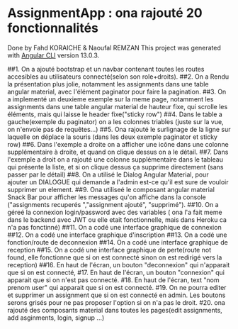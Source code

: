 # AssignmentApp : ona rajouté 20 fonctionnalités
Done by Fahd KORAICHE & Naoufal REMZAN
This project was generated with [Angular CLI](https://github.com/angular/angular-cli) version 13.0.3.

##1.
On a ajouté bootstrap et un navbar contenant toutes les routes accesibles au utilisateurs connecté(selon son role+droits).
##2.
On a Rendu la présentation plus jolie, notamment  les assignments dans une table angular material, avec l'élément paginator pour faire la pagination.
##3.
On a implementé un deuxieme exemple sur la meme page, notamment  les assignments dans une table angular material de hauteur fixe, qui scrolle les éléments, mais qui laisse le header fixe("sticky row")
##4.
Dans le table a gauche(exemple du paginator) on a les colonnes triables (juste sur la vue, on n'envoie pas de requêtes...)
##5.
Ona rajouté le surlignage de la ligne sur laquelle on déplace la souris (dans les deux exemple paginator et sticky row)
##6.
Dans l'exemple  a droite on a afficher une icône dans une colonne supplémentaire à droite, et quand on clique dessus on a le détail. 
##7.
Dans l'exemple  a droit on a rajouté une colonne supplémentaire dans le tableau qui présente la liste, et si on clique dessus ça supprime directement (sans passer par le détail)
##8.
On a utilisé le Dialog Angular Material, pour ajouter un DIALOGUE qui demande a l'admin est-ce qu'il est sure de vouloir supprimer un element.
##9.
Ona utiliseé le composant angular material Snack Bar pour afficher les messages qu'on affiche dans la console ("assignments recuperés ","assignment ajouté", "supprimé").
##10.
On a géreé la connexion login/password avec des variables ( ona l'a fait meme dans le backend avec JWT ou elle etait fonctionnelle, mais dans Heroku ca n'a pas fonctinné)
##11.
On a codé une interface graphique de connexion
##12.
On a codé une interface graphique d'inscription
##13.
On a codé une fonction/route  de deconnexion
##14.
On a codé une interface graphique de reception
##15.
On a codé une interface graphique de perte(route not found, elle fonctionne que si on est connecté sinon on est redirigé vers la reception)
##16.
En haut de l'écran, un bouton "deconnexion" qui n'apparait que si on est connecté, 
#17.
En haut de l'écran, un bouton "connexion" qui apparait que si on n'est pas connecté. 
#18.
En haut de l'écran, text "nom prenom user" qui apparait que si on est connecté. 
#19.
On ne pourra editer et supprimer un assignment que si on est connecté en admin. Les boutons serons grisés pour ne pas proposer l'option si on n'a pas le droit. 
#20.
ona rajouté des composants material dans toutes les pages(edit assignments, add asginments, login, signup ...)
